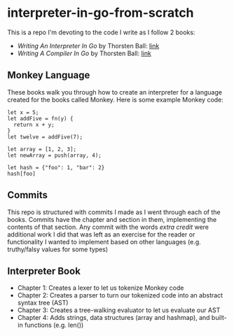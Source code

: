 # interpreter-in-go-from-scratch

This is a repo I'm devoting to the code I write as I follow 2 books:
- *Writing An Interpreter In Go* by Thorsten Ball: [link](https://interpreterbook.com/)
- *Writing A Compiler In Go* by Thorsten Ball: [link](https://compilerbook.com/)

## Monkey Language
These books walk you through how to create an interpreter for a language created for the books called Monkey. Here is some example Monkey code:
```
let x = 5;
let addFive = fn(y) {
  return x + y;
}
let twelve = addFive(7);

let array = [1, 2, 3];
let newArray = push(array, 4);

let hash = {"foo": 1, "bar": 2}
hash[foo]
```

## Commits
This repo is structured with commits I made as I went through each of the books. Commits have the chapter and section in them, implementing the contents of that section. Any commit with the words _extra credit_ were additional work I did that was left as an exercise for the reader or functionality I wanted to implement based on other languages (e.g. truthy/falsy values for some types)

## Interpreter Book
- Chapter 1: Creates a lexer to let us tokenize Monkey code
- Chapter 2: Creates a parser to turn our tokenized code into an abstract syntax tree (AST)
- Chapter 3: Creates a tree-walking evaluator to let us evaluate our AST
- Chapter 4: Adds strings, data structures (array and hashmap), and built-in functions (e.g. len())


